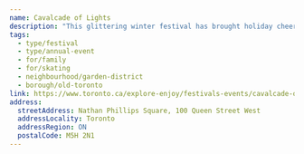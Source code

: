 ```yaml
---
name: Cavalcade of Lights
description: "This glittering winter festival has brought holiday cheer to Torontonians since 1967. Featuring an unforgettable opening night celebration, complete with live performances and lighting of the city's official Christmas tree, the annual Cavalcade of Lights offers nightly ice skating and festive light installations for the entire holiday season."
tags:
  - type/festival
  - type/annual-event
  - for/family
  - for/skating
  - neighbourhood/garden-district
  - borough/old-toronto
link: https://www.toronto.ca/explore-enjoy/festivals-events/cavalcade-of-lights/
address:
  streetAddress: Nathan Phillips Square, 100 Queen Street West
  addressLocality: Toronto
  addressRegion: ON
  postalCode: M5H 2N1
---
```

